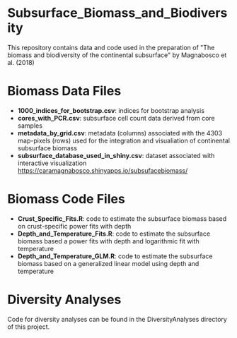 # Subsurface_Biomass_and_Biodiversity
This repository contains data and code used in the preparation of "The biomass and biodiversity of the continental subsurface" by Magnabosco et al. (2018)

# Biomass Data Files
- **1000_indices_for_bootstrap.csv**: indices for bootstrap analysis
- **cores_with_PCR.csv**: subsurface cell count data derived from core samples
- **metadata_by_grid.csv**: metadata (columns) associated with the 4303 map-pixels (rows) used for the integration and visualiation of continental subsurface biomass
- **subsurface_database_used_in_shiny.csv**: dataset associated with interactive visualization https://caramagnabosco.shinyapps.io/subsufacebiomass/

# Biomass Code Files
- **Crust_Specific_Fits.R**: code to estimate the subsurface biomass based on crust-specific power fits with depth
- **Depth_and_Temperature_Fits.R**: code to estimate the subsurface biomass based a power fits with depth and logarithmic fit with temperature
- **Depth_and_Temperature_GLM.R**: code to estimate the subsurface biomass based on a generalized linear model using depth and temperature

# Diversity Analyses
Code for diversity analyses can be found in the DiversityAnalyses directory of this project.
